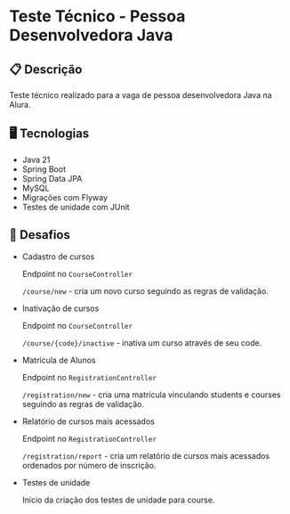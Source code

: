 # Teste Técnico - Pessoa Desenvolvedora Java

## 📋 Descrição

Teste técnico realizado para a vaga de pessoa desenvolvedora Java na Alura.

## 🖥️ Tecnologias

- Java 21
- Spring Boot
- Spring Data JPA
- MySQL
- Migrações com Flyway
- Testes de unidade com JUnit

## 🎨 Desafios

- Cadastro de cursos
  
  Endpoint no `CourseController`
  
  `/course/new` - cria um novo curso seguindo as regras de validação.

- Inativação de cursos
  
  Endpoint no `CourseController`
  
  `/course/{code}/inactive` - inativa um curso através de seu code.

- Matrícula de Alunos
    
  Endpoint no `RegistrationController`
  
  `/registration/new` - cria uma matrícula vinculando students e courses seguindo as regras de validação.

- Relatório de cursos mais acessados
  
  Endpoint no `RegistrationController`
  
  `/registration/report` - cria um relatório de cursos mais acessados ordenados por número de inscrição.

- Testes de unidade
  
  Início da criação dos testes de unidade para course.




